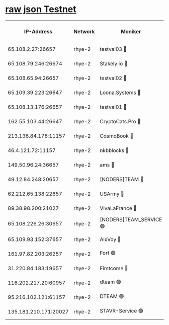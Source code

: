 
[raw json Testnet](https://rpc-check.quickt.stavr.tech/quickt/rpc-quickt-result.json)
=


<table><tr><th>IP-Address</th><th>Network</th><th>Moniker</th><th>Latest Block Height</th><th>Earliest Block Height</th><th>Catching Up</th><th>Tx Index</th><th>Voting Power</th><th>Scan Time</th></tr><tr><td>65.108.2.27:26657</td><td>rhye-2</td><td>testval03 🔴</td><td>513119</td><td>1</td><td>False</td><td>on</td><td>11002050</td><td>2024-01-26T08:23:03.289799593UTC</td></tr><tr><td>65.108.79.246:26674</td><td>rhye-2</td><td>Stakely.io 🔴</td><td>513120</td><td>1</td><td>False</td><td>on</td><td>10010</td><td>2024-01-26T08:23:05.699062201UTC</td></tr><tr><td>65.108.65.94:26657</td><td>rhye-2</td><td>testval02 🔴</td><td>513120</td><td>1</td><td>False</td><td>on</td><td>11002050</td><td>2024-01-26T08:23:08.538943677UTC</td></tr><tr><td>65.109.39.223:26647</td><td>rhye-2</td><td>Loona.Systems 🔴</td><td>513121</td><td>1</td><td>False</td><td>off</td><td>86949</td><td>2024-01-26T08:23:11.290880074UTC</td></tr><tr><td>65.108.13.176:26657</td><td>rhye-2</td><td>testval01 🔴</td><td>513121</td><td>1</td><td>False</td><td>on</td><td>13082010</td><td>2024-01-26T08:23:12.027026876UTC</td></tr><tr><td>162.55.103.44:26647</td><td>rhye-2</td><td>CryptoCats.Pro 🔴</td><td>513126</td><td>1</td><td>False</td><td>off</td><td>9999</td><td>2024-01-26T08:23:44.618272962UTC</td></tr><tr><td>213.136.84.176:11157</td><td>rhye-2</td><td>CosmoBook 🔴</td><td>513125</td><td>65301</td><td>False</td><td>off</td><td>1528057</td><td>2024-01-26T08:23:38.149407450UTC</td></tr><tr><td>46.4.121.72:11157</td><td>rhye-2</td><td>nkbblocks 🔴</td><td>513118</td><td>70101</td><td>False</td><td>off</td><td>81491</td><td>2024-01-26T08:22:55.289497505UTC</td></tr><tr><td>149.50.96.24:36657</td><td>rhye-2</td><td>ams 🔴</td><td>513123</td><td>133501</td><td>False</td><td>on</td><td>10786</td><td>2024-01-26T08:23:27.535038839UTC</td></tr><tr><td>49.12.84.248:20657</td><td>rhye-2</td><td>[NODERS]TEAM 🔴</td><td>513123</td><td>146001</td><td>False</td><td>on</td><td>59690</td><td>2024-01-26T08:23:25.037503493UTC</td></tr><tr><td>62.212.65.138:22657</td><td>rhye-2</td><td>USArmy 🔴</td><td>513119</td><td>198001</td><td>False</td><td>on</td><td>59069</td><td>2024-01-26T08:23:02.515660131UTC</td></tr><tr><td>89.38.98.200:21027</td><td>rhye-2</td><td>VivaLaFrance 🔴</td><td>513118</td><td>220501</td><td>False</td><td>off</td><td>10000</td><td>2024-01-26T08:22:57.665898884UTC</td></tr><tr><td>65.108.226.26:30657</td><td>rhye-2</td><td>[NODERS]TEAM_SERVICE 🟢</td><td>513121</td><td>241501</td><td>False</td><td>on</td><td>0</td><td>2024-01-26T08:23:11.694919884UTC</td></tr><tr><td>65.109.93.152:37657</td><td>rhye-2</td><td>AlxVoy 🔴</td><td>513119</td><td>315173</td><td>False</td><td>on</td><td>143351</td><td>2024-01-26T08:23:00.122273714UTC</td></tr><tr><td>161.97.82.203:26257</td><td>rhye-2</td><td>Fort 🟢</td><td>513118</td><td>330438</td><td>False</td><td>on</td><td>0</td><td>2024-01-26T08:22:55.025329710UTC</td></tr><tr><td>31.220.84.183:19657</td><td>rhye-2</td><td>Firstcome 🔴</td><td>513119</td><td>409501</td><td>False</td><td>off</td><td>724902</td><td>2024-01-26T08:23:02.869516470UTC</td></tr><tr><td>116.202.217.20:60957</td><td>rhye-2</td><td>dteam 🟢</td><td>513120</td><td>421794</td><td>False</td><td>on</td><td>0</td><td>2024-01-26T08:23:08.839440489UTC</td></tr><tr><td>95.216.102.121:61157</td><td>rhye-2</td><td>DTEAM 🟢</td><td>513120</td><td>504701</td><td>False</td><td>on</td><td>0</td><td>2024-01-26T08:23:06.154312961UTC</td></tr><tr><td>135.181.210.171:20027</td><td>rhye-2</td><td>STAVR-Service 🟢</td><td>513123</td><td>513001</td><td>False</td><td>on</td><td>0</td><td>2024-01-26T08:23:22.658190904UTC</td></tr></table>